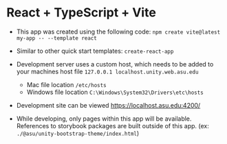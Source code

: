 # React + TypeScript + Vite

- This app was created using the following code: `npm create vite@latest my-app -- --template react`

- Similar to other quick start templates:
`create-react-app`

- Development server uses a custom host, which needs to be added to your machines host file `127.0.0.1 localhost.unity.web.asu.edu`
  - Mac file location `/etc/hosts`
  - Windows file location `C:\Windows\System32\Drivers\etc\hosts`

- Development site can be viewed https://localhost.asu.edu:4200/
- While developing, only pages within this app will be available. References to storybook packages are built outside of this app. (ex: `./@asu/unity-bootstrap-theme/index.html`)

